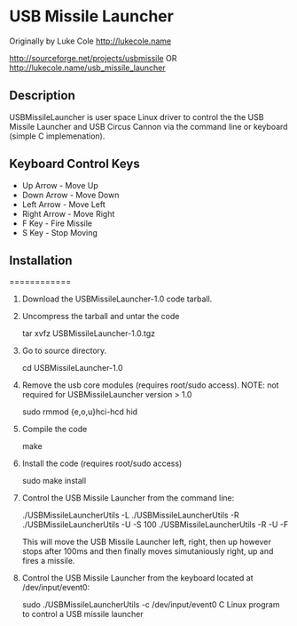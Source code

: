 # USB Missile Launcher

Originally by Luke Cole <http://lukecole.name>

http://sourceforge.net/projects/usbmissile
OR
http://lukecole.name/usb_missile_launcher

## Description

USBMissileLauncher is user space Linux driver to control the the USB
Missile Launcher and USB Circus Cannon via the command line or
keyboard (simple C implemenation).

Keyboard Control Keys
---------------------

 * Up Arrow - Move Up
 * Down Arrow - Move Down
 * Left Arrow - Move Left
 * Right Arrow - Move Right
 * F Key - Fire Missile
 * S Key - Stop Moving 

## Installation
============

1. Download the USBMissileLauncher-1.0 code tarball.

2. Uncompress the tarball and untar the code

      tar xvfz USBMissileLauncher-1.0.tgz

3. Go to source directory.

      cd USBMissileLauncher-1.0

4. Remove the usb core modules (requires root/sudo access).
   NOTE: not required for USBMissileLauncher version > 1.0

      sudo rmmod {e,o,u}hci-hcd hid

5. Compile the code

      make

6. Install the code (requires root/sudo access)

      sudo make install

7. Control the USB Missile Launcher from the command line:

      ./USBMissileLauncherUtils -L
      ./USBMissileLauncherUtils -R
      ./USBMissileLauncherUtils -U -S 100
      ./USBMissileLauncherUtils -R -U -F

      This will move the USB Missile Launcher left, right, then up
      however stops after 100ms and then finally moves simutaniously
      right, up and fires a missile.
   
8. Control the USB Missile Launcher from the keyboard located at
   /dev/input/event0:

      sudo ./USBMissileLauncherUtils -c /dev/input/event0
C Linux program to control a USB missile launcher

